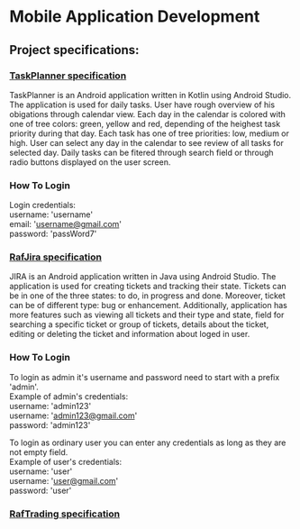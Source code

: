 # Mobile Application Development

## Project specifications:

### [TaskPlanner specification](0TaskPlanner/TaskPlanner_specification.pdf)
TaskPlanner is an Android application written in Kotlin using Android Studio. The application is used for daily tasks. User have rough overview of his obigations through calendar view. Each day in the calendar is colored with one of tree colors: green, yellow and red, depending of the heighest task priority during that day. Each task has one of tree priorities: low, medium or high. User can select any day in the calendar to see review of all tasks for selected day. Daily tasks can be fitered through search field or through radio buttons displayed on the user screen. 

### How To Login
Login credentials:<br>
username: 'username'<br>
email: 'username@gmail.com'<br>
password: 'passWord7'<br>

### [RafJira specification](RafJira/RafJirar_specification.pdf)
JIRA is an Android application written in Java using Android Studio. The application is used for creating tickets and tracking their state. Tickets can be in one of the three states: to do, in progress and done. Moreover, ticket can be of different type: bug or enhancement. Additionally, application has more features such as viewing all tickets and their type and state, field for searching a specific ticket or group of tickets, details about the ticket, editing or deleting the ticket and information about loged in user.

### How To Login
To login as admin it's username and password need to start with a prefix 'admin'.<br>
Example of admin's credentials:<br>
username: 'admin123'<br>
username: 'admin123@gmail.com'<br>
password: 'admin123'<br>

To login as ordinary user you can enter any credentials as long as they are not empty field.<br>
Example of user's credentials:<br>
username: 'user'<br>
username: 'user@gmail.com'<br>
password: 'user'<br>

### [RafTrading specification](RafTrading/RafTrading_specification.pdf)

